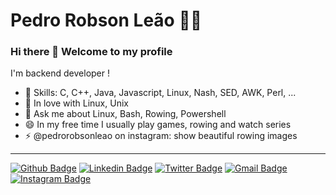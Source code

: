 # Pedro Robson Leão  :man_technologist:

### Hi there 👋 Welcome to my profile

I'm backend developer !

 - 📌 Skills: C, C++, Java, Javascript, Linux, Nash, SED, AWK, Perl, ...
 - 💙 In love with Linux, Unix
 - 💬 Ask me about Linux, Bash, Rowing, Powershell
 - 😄 In my free time I usually play games, rowing and watch series
 - ⚡ @pedrorobsonleao on instagram: show beautiful rowing images 
 ----

[![Github Badge](https://img.shields.io/badge/-pedrorobsonleao-000?style=flat-square&logo=Github&logoColor=white&link=https://github.com/pedrorobsonleao)](https://github.com/pedrorobsonleao)
[![Linkedin Badge](https://img.shields.io/badge/-pedroleao-blue?style=flat-square&logo=Linkedin&logoColor=white&link=https://www.linkedin.com/in/pedroleao/)](https://www.linkedin.com/in/pedroleao/)
[![Twitter Badge](https://img.shields.io/badge/-pedrorobsonleao-1ca0f1?style=flat-square&labelColor=1ca0f1&logo=twitter&logoColor=white&link=https://twitter.com/lgdbittencourt)](https://twitter.com/pedrorobsonleao)
[![Gmail Badge](https://img.shields.io/badge/-pedro.leao@gmail.com-c14438?style=flat-square&logo=Gmail&logoColor=white&link=mailto:pedro.leao@gmail.com)](mailto:pedro.leao@gmail.com)
[![Instagram Badge](https://img.shields.io/badge/-@pedrorobsonleao-C13584?style=flat-square&labelColor=C13584&logo=instagram&logoColor=white&link=https://www.instagram.com/pedrorobsonleao/)](https://www.instagram.com/pedrorobsonleao/)

<!--
**pedrorobsonleao/pedrorobsonleao** is a ✨ _special_ ✨ repository because its `README.md` (this file) appears on your GitHub profile.

Here are some ideas to get you started:

- 🔭 I’m currently working on ...
- 🌱 I’m currently learning ...
- 👯 I’m looking to collaborate on ...
- 🤔 I’m looking for help with ...
- 💬 Ask me about ...
- 📫 How to reach me: ...
- 😄 Pronouns: ...
- ⚡ Fun fact: ...
-->
